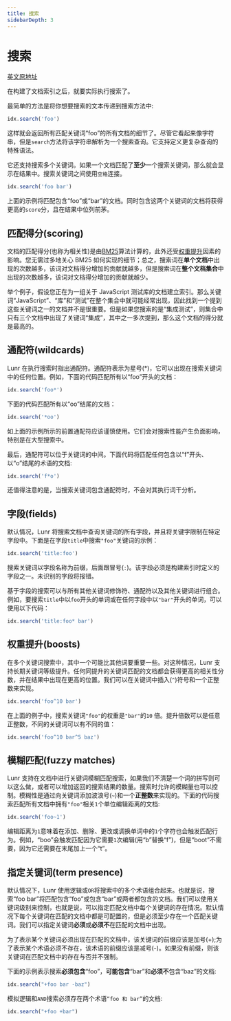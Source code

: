 ```yaml
---
title: 搜索
sidebarDepth: 3
---
```


# 搜索

[英文原地址](https://lunrjs.com/guides/searching.html)

在构建了文档索引之后，就要实际执行搜索了。

最简单的方法是将你想要搜索的文本传递到搜索方法中:

```js
idx.search('foo')
```

这样就会返回所有匹配关键词“foo”的所有文档的细节了。尽管它看起来像字符串，但是`search`方法将该字符串解析为一个搜索查询。它支持定义更复杂查询的特殊语法。

它还支持搜索多个关键词。如果一个文档匹配了**至少**一个搜索关键词，那么就会显示在结果中。搜索关键词之间使用`空格`连接。

```js
idx.search('foo bar')
```

上面的示例将匹配包含“foo”或“bar”的文档。同时包含这两个关键词的文档将获得更高的`score`分，且在结果中位列前茅。

## 匹配得分(scoring)

文档的匹配得分(也称为相关性)是由[BM25](https://en.wikipedia.org/wiki/Okapi_BM25)算法计算的，此外还受[权重提升](https://lunrjs.com/guides/searching.html#Boosts)因素的影响。您无需过多地关心 BM25 如何实现的细节；总之，搜索词在**单个文档**中出现的次数越多，该词对文档得分增加的贡献就越多，但是搜索词在**整个文档集合**中出现的次数越多，该词对文档得分增加的贡献就越少。

举个例子，假设您正在为一组关于 JavaScript 测试库的文档建立索引。那么关键词“JavaScript”、“库”和“测试”在整个集合中就可能经常出现，因此找到一个提到这些关键词之一的文档并不是很重要。但是如果您搜索的是“集成测试”，则集合中只有三个文档中出现了关键词“集成”，其中之一多次提到，那么这个文档的得分就是最高的。

## 通配符(wildcards)

Lunr 在执行搜索时指出通配符。通配符表示为星号(*)，它可以出现在搜索关键词中的任何位置。例如，下面的代码匹配所有以“foo”开头的文档：

```js
idx.search('foo*')
```

下面的代码匹配所有以“oo”结尾的文档：

```js
idx.search('*oo')
```

如上面的示例所示的前置通配符应该谨慎使用。它们会对搜索性能产生负面影响，特别是在大型搜索中。

最后，通配符可以位于关键词的中间。下面代码将匹配任何包含以“f”开头、以“o”结尾的术语的文档:

```js
idx.search('f*o')
```

还值得注意的是，当搜索关键词包含通配符时，不会对其执行词干分析。

## 字段(fields)

默认情况，Lunr 将搜索文档中查询关键词的所有字段，并且将关键字限制在特定字段中。下面是在字段`title`中搜索`"foo"`关键词的示例：

```js
idx.search('title:foo')
```

搜索关键词以字段名称为前缀，后面跟冒号(`:`)。该字段必须是构建索引时定义的字段之一。未识别的字段将报错。

基于字段的搜索可以与所有其他关键词修饰符、通配符以及其他关键词进行组合。例如，要搜索`title`中以`foo`开头的单词或在任何字段中以`"bar"`开头的单词，可以使用以下代码：

```js
idx.search('title:foo* bar')
```

## 权重提升(boosts)

在多个关键词搜索中，其中一个可能比其他词要重要一些。对这种情况，Lunr 支持长期关键词等级提升。任何同提升的关键词匹配的文档都会获得更高的相关性分数，并在结果中出现在更高的位置。我们可以在关键词中插入(`^`)符号和一个正整数来实现。

```js
idx.search('foo^10 bar')
```

在上面的例子中，搜索关键词`"foo"`的权重是`"bar"`的`10` 倍。提升倍数可以是任意正整数，不同的关键词可以有不同的值：

```js
idx.search('foo^10 bar^5 baz')
```

## 模糊匹配(fuzzy matches)

Lunr 支持在文档中进行关键词模糊匹配搜索，如果我们不清楚一个词的拼写则可以这么做，或者可以增加返回的搜索结果的数量。搜索时允许的模糊量也可以控制。模糊性是通过向关键词添加波浪号(`~`)和一个**正整数**来实现的。下面的代码搜索匹配所有文档中拥有`"foo"`相关`1`个单位编辑距离的文档:

```js
idx.search('foo~1')
```

编辑距离为`1`意味着在添加、删除、更改或调换单词中的`1`个字符也会触发匹配行为。例如，“boo”会触发匹配因为它需要`1`次编辑(用“b”替换“f”)，但是“boot”不需要，因为它还需要在末尾加上一个“t”。

## 指定关键词(term presence)

默认情况下，Lunr 使用逻辑或`OR`将搜索中的多个术语组合起来。也就是说，搜索“foo bar”将匹配包含“foo”或包含“bar”或两者都包含的文档。我们可以使用关键词级别来控制，也就是说，可以指定匹配文档中每个关键词的存在情况。默认情况下每个关键词在匹配的文档中都是可配置的，但是必须至少存在一个匹配关键词。我们可以指定关键词**必须**或**必须不**在匹配的文档中出现。

为了表示某个关键词必须出现在匹配的文档中，该关键词的前缀应该是加号(+);为了表示某个术语必须不存在，该术语的前缀应该是减号(-)。如果没有前缀，则该关键词在匹配文档中的存在与否并不强制。

下面的示例表示搜索**必须包含**“foo”，**可能包含**“bar”和**必须不**包含“baz”的文档:

```js
idx.search("+foo bar -baz")
```

模拟逻辑和`AND`搜索必须存在两个术语`“foo 和 bar”`的文档:

```js
idx.search("+foo +bar")
```